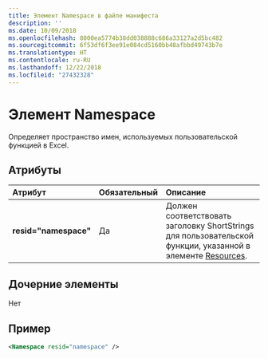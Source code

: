 ```yaml
---
title: Элемент Namespace в файле манифеста
description: ''
ms.date: 10/09/2018
ms.openlocfilehash: 8000ea5774b38dd038888c686a33127a2d5bc482
ms.sourcegitcommit: 6f53df6f3ee91e084cd5160bb48afbbd49743b7e
ms.translationtype: HT
ms.contentlocale: ru-RU
ms.lasthandoff: 12/22/2018
ms.locfileid: "27432328"
---
```

# <a name="namespace-element"></a>Элемент Namespace

Определяет пространство имен, используемых пользовательской функцией в Excel.

## <a name="attributes"></a>Атрибуты

|  Атрибут  |  Обязательный  |  Описание  |
|:-----|:-----|:-----|
|  **resid="namespace"**  |  Да  | Должен соответствовать заголовку ShortStrings для пользовательской функции, указанной в элементе [Resources](resources.md). |

## <a name="child-elements"></a>Дочерние элементы

Нет

## <a name="example"></a>Пример

```xml
<Namespace resid="namespace" />
```
